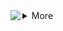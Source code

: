 <a href="https://maanex.me/">
  <img align="left" src="https://github-readme-stats.vercel.app/api?username=Maanex&show_icons=true" />
</a>
<details>
  <summary>More</summary>
  <a href="https://maanex.me/">
    <img align="left" src="https://github-readme-stats.vercel.app/api/top-langs/?username=Maanex&layout=compact" />
  </a>
<details>

